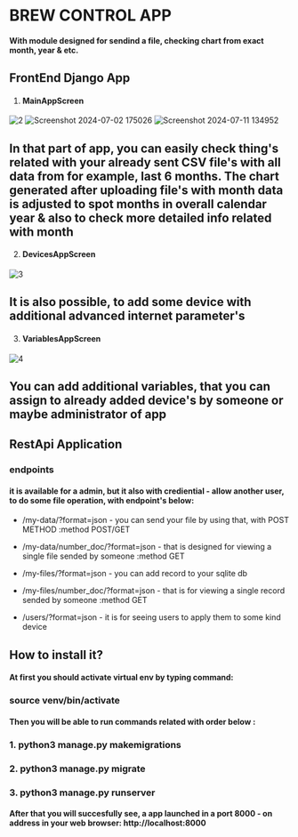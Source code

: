 # BREW CONTROL APP

#### With module designed for sendind a file, checking chart from exact month, year & etc.

## FrontEnd Django App

1. #### MainAppScreen

![2](https://github.com/user-attachments/assets/594dad30-f1e9-45a3-af76-d4e71b757020)
![Screenshot 2024-07-02 175026](https://github.com/user-attachments/assets/113d721e-b3b9-4a0a-86a5-5e322d1f6bef)
![Screenshot 2024-07-11 134952](https://github.com/user-attachments/assets/57f8b3db-aafa-4801-9bb2-dabd4228ccd4)

## In that part of app, you can easily check thing's related with your already sent CSV file's with all data from for example, last 6 months. The chart generated after uploading file's with month data is adjusted to spot months in overall calendar year & also to check more detailed info related with month

2. #### DevicesAppScreen

![3](https://github.com/user-attachments/assets/b7f5ad81-2df2-4c4d-8096-e98353353451)

## It is also possible, to add some device with additional advanced internet parameter's

3. #### VariablesAppScreen

![4](https://github.com/user-attachments/assets/d66fd51e-674e-47e0-9f49-15aa19b7173a)

## You can add additional variables, that you can assign to already added device's by someone or maybe administrator of app

## RestApi Application

### endpoints

#### it is available for a admin, but it also with crediential - allow another user, to do some file operation, with endpoint's below:

- /my-data/?format=json - you can send your file by using that, with POST METHOD :method POST/GET

- /my-data/number_doc/?format=json - that is designed for viewing a single file sended by someone :method GET

- /my-files/?format=json - you can add record to your sqlite db

- /my-files/number_doc/?format=json - that is for viewing a single record sended by someone :method GET

- /users/?format=json - it is for seeing users to apply them to some kind device

## How to install it?

#### At first you should activate virtual env by typing command:

### source venv/bin/activate

#### Then you will be able to run commands related with order below :

### 1. python3 manage.py makemigrations

### 2. python3 manage.py migrate

### 3. python3 manage.py runserver

#### After that you will succesfully see, a app launched in a port 8000 - on address in your web browser: http://localhost:8000